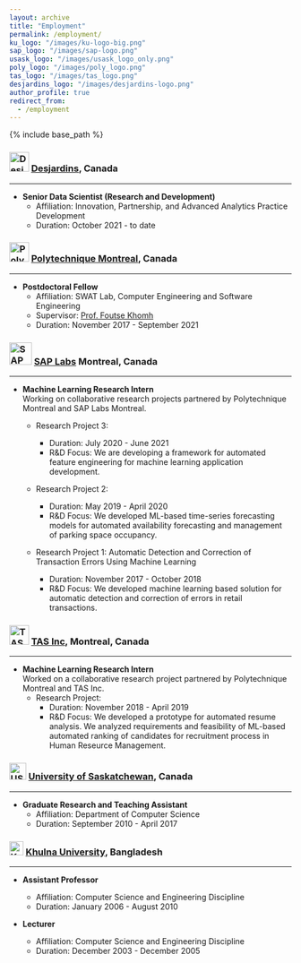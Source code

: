 ```yaml
---
layout: archive
title: "Employment"
permalink: /employment/
ku_logo: "/images/ku-logo-big.png"
sap_logo: "/images/sap-logo.png"
usask_logo: "/images/usask_logo_only.png"
poly_logo: "/images/poly_logo.png"
tas_logo: "/images/tas_logo.png"
desjardins_logo: "/images/desjardins-logo.png"
author_profile: true
redirect_from:
  - /employment
---
```


{% include base_path %}

### <img src="{{ page.desjardins_logo }}" alt="Desjardins" width="35" height="35"> <a href="https://www.desjardins.com/ca/about-us/desjardins/who-we-are/quick-facts/index.jsp" target="_blank"> Desjardins</a>, Canada
---
* <b>Senior Data Scientist (Research and Development)</b>
    * Affiliation: Innovation, Partnership, and Advanced Analytics Practice Development 
    * Duration: October 2021 - to date
    
### <img src="{{ page.poly_logo }}" alt="PolyMTL" width="35" height="35"> <a href="https://www.polymtl.ca/" target="_blank"> Polytechnique Montreal</a>, Canada
---
* <b>Postdoctoral Fellow</b>
    * Affiliation: SWAT Lab, Computer Engineering and Software Engineering
    * Supervisor: <a href="http://www.khomh.net/" target="_blank">Prof. Foutse Khomh</a>
    * Duration: November 2017 - September 2021
  
### <img src="{{ page.sap_logo }}" alt="SAP" width="40" height="40"> <a href="https://www.sap.com/canada/about.html/" target="_blank"> SAP Labs</a> Montreal, Canada
---
* <b>Machine Learning Research Intern</b><br>
Working on collaborative research projects partnered by Polytechnique Montreal and SAP Labs Montreal.
    * Research Project 3: 
        * Duration: July 2020 - June 2021 
        * R&D Focus: We are developing a framework for automated feature engineering for machine learning application development.

    * Research Project 2: 
        * Duration: May 2019 - April 2020 
        * R&D Focus: We developed ML-based time-series forecasting models for automated availability forecasting and management of parking space occupancy.

    * Research Project 1: Automatic Detection and Correction of Transaction Errors Using Machine Learning
        * Duration: November 2017 - October 2018 
        * R&D Focus: We developed machine learning based solution for automatic detection and correction of errors in retail transactions.

### <img src="{{ page.tas_logo }}" alt="TAS" width="35" height="35"> <a href="https://www.tas.ca/" target="_blank"> TAS Inc</a>, Montreal, Canada
---
* <b>Machine Learning Research Intern</b><br>
Worked on a collaborative research project partnered by Polytechnique Montreal and TAS Inc.
    * Research Project: 
        * Duration: November 2018 - April 2019
        * R&D Focus: We developed a prototype for automated resume analysis. We analyzed requirements and feasibility of ML-based automated ranking of candidates for recruitment process in Human Reseurce Management.

### <img src="{{ page.usask_logo }}" alt="USASK" width="30" height="30"> <a href="https://www.cs.usask.ca/" target="_blank"> University of Saskatchewan</a>, Canada
---
* <b> Graduate Research and Teaching Assistant</b>
    * Affiliation: Department of Computer Science
    * Duration: September 2010 - April 2017

### <img src="{{ page.ku_logo }}" alt="KU" width="25" height="25"> <a href="https://www.ku.ac.bd/" target="_blank">Khulna University</a>, Bangladesh
---
* <b>Assistant Professor</b>
    * Affiliation: Computer Science and Engineering Discipline
    * Duration: January 2006 - August 2010

* <b>Lecturer</b>
    * Affiliation: Computer Science and Engineering Discipline
    * Duration: December 2003 - December 2005

<!-- 
### <i class="fas fa-fw fa-graduation-cap"></i> Bachelor of Science (Honors), Computer Science and Engineering

* <b>Islamic University, Bangladesh (2003)</b>
    * Concentration: Pattern Recognition
    * Thesis: Recognition of Bengali Numerals Using Artificial Neural Network
    * Supervisor: <a href="https://www.researchgate.net/profile/Babul_Islam" target="_blank">Prof. Md Babul Islam</a>
    * Position: <b>First</b> in First Class
    * Award: <span style="color: red;">University Grants Commission (UCG) Award</span>

### <i class="fas fa-fw fa-graduation-cap"></i> Higher Secondary and Secondary School Certificate
* HSC: Machpara College (86%), Dhaka Education Board (1995), Bangladesh
* SCC: Shomoshpur High School (83.1%), Jessore Education Board (1993), Bangladesh
* Award: Education Board Merit Scholarships


Work experience
======
* Summer 2015: Research Assistant
  * Github University
  * Duties included: Tagging issues
  * Supervisor: Professor Git


* Fall 2015: Research Assistant
  * Github University
  * Duties included: Merging pull requests
  * Supervisor: Professor Hub
  

Skills
======
* Skill 1
* Skill 2
  * Sub-skill 2.1
  * Sub-skill 2.2
  * Sub-skill 2.3
* Skill 3
-->
<!--
Publications
======
  <ul>{% for post in site.publications %}
    {% include archive-single-cv.html %}
  {% endfor %}</ul>


Talks
======
  <ul>{% for post in site.talks %}
    {% include archive-single-talk-cv.html %}
  {% endfor %}</ul>
  
Teaching
======
  <ul>{% for post in site.teaching %}
    {% include archive-single-cv.html %}
  {% endfor %}</ul>

Service and leadership
======
* Currently signed in to 43 different slack teams
-->
